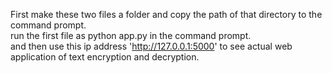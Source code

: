 First make these two files a folder and copy the path of that directory to the command prompt.<br/>
run the first file as python app.py in the command prompt.<br/>
and then use this ip address 'http://127.0.0.1:5000' to see actual web application of text encryption and decryption.
